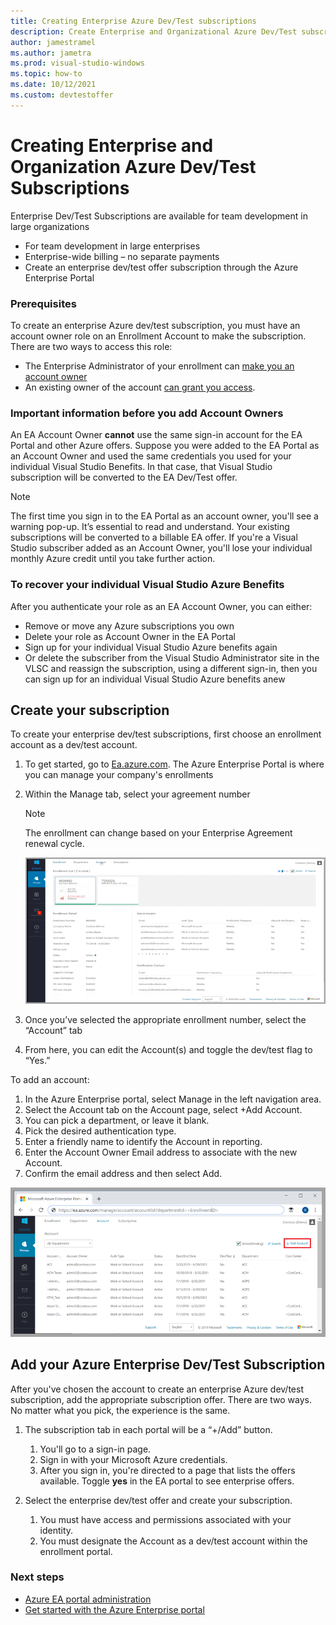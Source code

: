 ```yaml
---
title: Creating Enterprise Azure Dev/Test subscriptions
description: Create Enterprise and Organizational Azure Dev/Test subscriptions for teams and large organizations.
author: jamestramel
ms.author: jametra
ms.prod: visual-studio-windows
ms.topic: how-to
ms.date: 10/12/2021
ms.custom: devtestoffer
---
```


# Creating Enterprise and Organization Azure Dev/Test Subscriptions

Enterprise Dev/Test Subscriptions are available for team development in large organizations

- For team development in large enterprises  
- Enterprise-wide billing – no separate payments  
- Create an enterprise dev/test offer subscription through the Azure Enterprise Portal  

### Prerequisites

To create an enterprise Azure dev/test subscription, you must have an account owner role on an Enrollment Account to make the subscription. There are two ways to access this role:  

- The Enterprise Administrator of your enrollment can [make you an account owner](../../cost-management-billing/manage/grant-access-to-create-subscription.md)  
- An existing owner of the account [can grant you access](../../cost-management-billing/manage/grant-access-to-create-subscription.md).  

### Important information before you add Account Owners

An EA Account Owner **cannot** use the same sign-in account for the EA Portal and other Azure offers. Suppose you were added to the EA Portal as an Account Owner and used the same credentials you used for your individual Visual Studio Benefits. In that case, that Visual Studio subscription will be converted to the EA Dev/Test offer.  

> [!Note]  
> The first time you sign in to the EA Portal as an account owner, you'll see a warning pop-up. It’s essential to read and understand. Your existing subscriptions will be converted to a billable EA offer. If you're a Visual Studio subscriber added as an Account Owner, you'll lose your individual monthly Azure credit until you take further action.

### To recover your individual Visual Studio Azure Benefits  

After you authenticate your role as an EA Account Owner, you can either:  

- Remove or move any Azure subscriptions you own  
- Delete your role as Account Owner in the EA Portal  
- Sign up for your individual Visual Studio Azure benefits again  
- Or delete the subscriber from the Visual Studio Administrator site in the VLSC and reassign the subscription, using a different sign-in, then you can sign up for an individual Visual Studio Azure benefits anew  

## Create your subscription

To create your enterprise dev/test subscriptions, first choose an enrollment account as a dev/test account.  

1. To get started, go to [Ea.azure.com](https://ea.azure.com). The Azure Enterprise Portal is where you can manage your company's enrollments  
2. Within the Manage tab, select your agreement number  

    > [!Note]
    > The enrollment can change based on your Enterprise Agreement renewal cycle.
    
    ![A screenshot of the Enterprise Agreement management portal page.](media/creating-enterprise-devtest-subscriptions/ea-manage-portal.png "Manage your company's enrollments from the Azure Enterprise Portal.")
    
3. Once you’ve selected the appropriate enrollment number, select the “Account” tab  
4. From here, you can edit the Account(s) and toggle the dev/test flag to “Yes.”  

To add an account:  

1. In the Azure Enterprise portal, select Manage in the left navigation area.  
2. Select the Account tab on the Account page, select +Add Account.  
3. You can pick a department, or leave it blank.
4. Pick the desired authentication type.  
5. Enter a friendly name to identify the Account in reporting.  
6. Enter the Account Owner Email address to associate with the new Account.  
7. Confirm the email address and then select Add.  

![A screenshot of the Azure Enterprise Portal management page with +Add Account selected.](media/creating-enterprise-devtest-subscriptions/add-account.png "Click on Add Account.")

## Add your Azure Enterprise Dev/Test Subscription

After you've chosen the account to create an enterprise Azure dev/test subscription, add the appropriate subscription offer. There are two ways. No matter what you pick, the experience is the same.  

1. The subscription tab in each portal will be a “+/Add” button. 
    1. You'll go to a sign-in page.
    1. Sign in with your Microsoft Azure credentials.
    1. After you sign in, you're directed to a page that lists the offers available. Toggle **yes** in the EA portal to see enterprise offers.
    
1. Select the enterprise dev/test offer and create your subscription.
    1. You must have access and permissions associated with your identity.
    1. You must designate the Account as a dev/test account within the enrollment portal.

### Next steps  

- [Azure EA portal administration](../../cost-management-billing/manage/ea-portal-administration.md)
- [Get started with the Azure Enterprise portal](../../cost-management-billing/manage/ea-portal-get-started.md)
